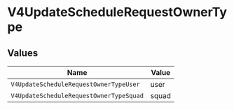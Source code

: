 # V4UpdateScheduleRequestOwnerType


## Values

| Name                                    | Value                                   |
| --------------------------------------- | --------------------------------------- |
| `V4UpdateScheduleRequestOwnerTypeUser`  | user                                    |
| `V4UpdateScheduleRequestOwnerTypeSquad` | squad                                   |